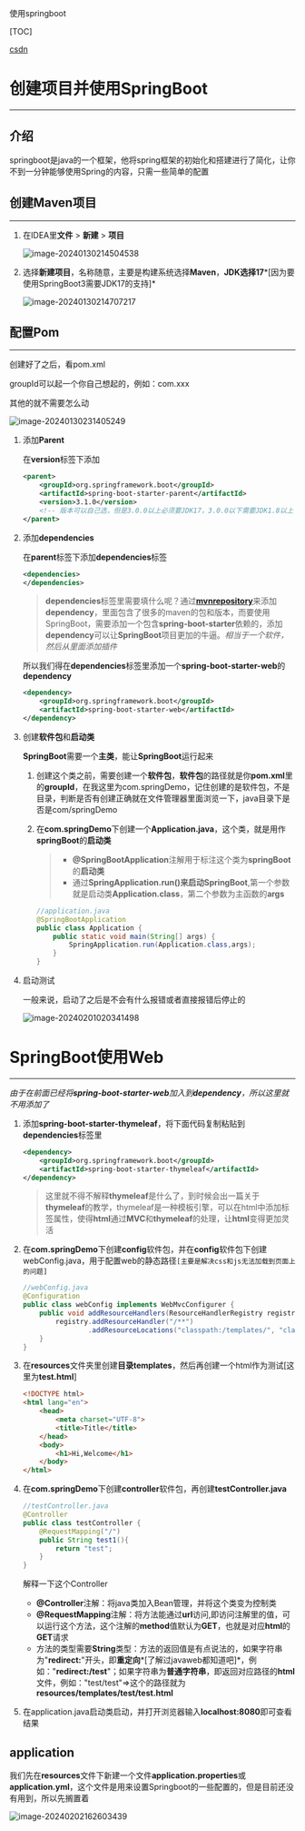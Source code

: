 使用springboot

[TOC]

[csdn](https://blog.csdn.net/weixin_46396315/article/details/135996056)

# 创建项目并使用SpringBoot

------

## 介绍

springboot是java的一个框架，他将spring框架的初始化和搭建进行了简化，让你不到一分钟能够使用Spring的内容，只需一些简单的配置



## 创建Maven项目

***

1. 在IDEA里**文件** > **新建** > **项目**

   ![image-20240130214504538](./doc/image-20240130214504538.png)

2. 选择**新建项目**，名称随意，主要是构建系统选择**Maven**，**JDK选择17***[因为要使用SpringBoot3需要JDK17的支持]*

   ![image-20240130214707217](./doc/image-20240130214707217.png)

## 配置Pom

***

创建好了之后，看pom.xml

groupId可以起一个你自己想起的，例如：com.xxx

其他的就不需要怎么动

![image-20240130231405249](./doc/image-20240130231405249.png)

1. 添加**Parent**

   在**version**标签下添加

    ```xml
    <parent>
        <groupId>org.springframework.boot</groupId>
        <artifactId>spring-boot-starter-parent</artifactId>
        <version>3.1.0</version>
        <!-- 版本可以自己选，但是3.0.0以上必须要JDK17，3.0.0以下需要JDK1.8以上 -->
    </parent>
    ```

2. 添加**dependencies**

   在**parent**标签下添加**dependencies**标签

   ```xml
   <dependencies>
   </dependencies>
   ```

   > **dependencies**标签里需要填什么呢？通过[**mvnrepository**](https://mvnrepository.com/)来添加**dependency**，里面包含了很多的maven的包和版本，而要使用SpringBoot，需要添加一个包含**spring-boot-starter**依赖的，添加**dependency**可以让**SpringBoot**项目更加的牛逼。*相当于一个软件，然后从里面添加插件*

   所以我们得在**dependencies**标签里添加一个**spring-boot-starter-web**的**dependency**

   ```xml
   <dependency>
       <groupId>org.springframework.boot</groupId>
       <artifactId>spring-boot-starter-web</artifactId>
   </dependency>
   ```

3. 创建**软件包**和**启动类**

   **SpringBoot**需要一个**主类**，能让**SpringBoot**运行起来

   1. 创建这个类之前，需要创建一个**软件包**，**软件包**的路径就是你**pom.xml**里的**groupId**，在我这里为com.springDemo，记住创建的是软件包，不是目录，判断是否有创建正确就在文件管理器里面浏览一下，java目录下是否是com/springDemo

   2. 在**com.springDemo**下创建一个**Application.java**，这个类，就是用作**springBoot**的**启动类**

      > - **@SpringBootApplication**注解用于标注这个类为**springBoot**的**启动类**
      > - 通过**SpringApplication.run()**来启动**SpringBoot**,第一个参数就是启动类**Application.class**，第二个参数为主函数的**args**
      >
      
      ```java
      //application.java
      @SpringBootApplication
      public class Application {
          public static void main(String[] args) {
              SpringApplication.run(Application.class,args);
          }
      }
      ```

4. 启动测试

   一般来说，启动了之后是不会有什么报错或者直接报错后停止的
   
   ![image-20240201020341498](./doc/image-20240201020341498.png)

# SpringBoot使用Web

***

*由于在前面已经将**spring-boot-starter-web**加入到**dependency**，所以这里就不用添加了*

1. 添加**spring-boot-starter-thymeleaf**，将下面代码复制粘贴到**dependencies**标签里

   ```xml
   <dependency>
       <groupId>org.springframework.boot</groupId>
       <artifactId>spring-boot-starter-thymeleaf</artifactId>
   </dependency>
   ```

   > 这里就不得不解释**thymeleaf**是什么了，到时候会出一篇关于**thymeleaf**的教学，thymeleaf是一种模板引擎，可以在html中添加标签属性，使得**html**通过**MVC**和**thymeleaf**的处理，让**html**变得更加灵活

2. 在**com.springDemo**下创建**config**软件包，并在**config**软件包下创建webConfig.java，用于配置web的静态路径`[主要是解决css和js无法加载到页面上的问题]`

   ```java
   //webConfig.java
   @Configuration
   public class webConfig implements WebMvcConfigurer {
       public void addResourceHandlers(ResourceHandlerRegistry registry){
           registry.addResourceHandler("/**")
                   .addResourceLocations("classpath:/templates/", "classpath:/templates/");
       }
   }
   ```

3. 在**resources**文件夹里创建**目录templates**，然后再创建一个html作为测试[这里为**test.html**]

   ```html
   <!DOCTYPE html>
   <html lang="en">
       <head>
           <meta charset="UTF-8">
           <title>Title</title>
       </head>
       <body>
           <h1>Hi,Welcome</h1>
       </body>
   </html>
   ```

4. 在**com.springDemo**下创建**controller**软件包，再创建**testController.java**

   ```java
   //testController.java
   @Controller
   public class testController {
       @RequestMapping("/")
       public String test1(){
           return "test";
       }
   }
   ```

   解释一下这个Controller

   - **@Controller**注解：将java类加入Bean管理，并将这个类变为控制类
   - **@RequestMapping**注解：将方法能通过**url**访问,即访问注解里的值，可以运行这个方法，这个注解的**method**值默认为**GET**，也就是对应**html**的**GET**请求
   - 方法的类型需要**String**类型：方法的返回值是有点说法的，如果字符串为"**redirect:**"开头，即**重定向***[了解过javaweb都知道吧]*，例如："**redirect:/test**"；如果字符串为**普通字符串**，即返回对应路径的**html**文件，例如："test/test"=>这个的路径就为**resources/templates/test/test.html**

5. 在application.java启动类启动，并打开浏览器输入**localhost:8080**即可查看结果

## application

我们先在**resources**文件下新建一个文件**application.properties**或**application.yml**，这个文件是用来设置Springboot的一些配置的，但是目前还没有用到，所以先搁置着

![image-20240202162603439](./doc/image-20240202162603439.png)

